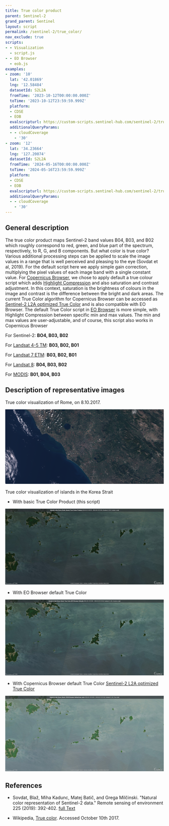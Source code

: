 ```yaml
---
title: True color product
parent: Sentinel-2
grand_parent: Sentinel
layout: script
permalink: /sentinel-2/true_color/
nav_exclude: true
scripts:
- - Visualization
  - script.js
- - EO Browser
  - eob.js
examples:
- zoom: '10'
  lat: '42.01869'
  lng: '12.58484'
  datasetId: S2L2A
  fromTime: '2023-10-12T00:00:00.000Z'
  toTime: '2023-10-12T23:59:59.999Z'
  platform:
  - CDSE
  - EOB
  evalscripturl: https://custom-scripts.sentinel-hub.com/sentinel-2/true_color/script.js
  additionalQueryParams:
  - - cloudCoverage
    - '30'
- zoom: '12'
  lat: '34.23664'
  lng: '127.20074'
  datasetId: S2L2A
  fromTime: '2024-05-16T00:00:00.000Z'
  toTime: '2024-05-16T23:59:59.999Z'
  platform:
  - CDSE
  - EOB
  evalscripturl: https://custom-scripts.sentinel-hub.com/sentinel-2/true_color/script.js
  additionalQueryParams:
  - - cloudCoverage
    - '30'
---
```


## General description

The true color product maps Sentinel-2 band values B04, B03, and B02 which roughly correspond to red, green, and blue part of the spectrum, respectively, to R, G, and B components.
But what color is true color? Various additional processing steps can be applied to scale the image values in a range that is well perceived and pleasing to the eye (Sovdat et al, 2019).
For the default script here we apply simple gain correction, multiplying the pixel values of each image band with a single constant value.
For [Copernicus Browser](https://browser.dataspace.copernicus.eu/), we chose to apply default a true colour script which adds [Highlight Compression](https://docs.sentinel-hub.com/api/latest/evalscript/functions/#highlightcompressvisualizer) and also saturation and contrast adjustment. In this context, saturation is the brightness of colours in the image and contrast is the difference between the bright and dark areas.
The current True Color algorithm for Copernicus Browser can be accessed as [Sentinel-2 L2A optimized True Color](https://custom-scripts.sentinel-hub.com/sentinel-2/l2a_optimized/) and is also compatible with EO Browser.
The default True Color script in [EO Browser](https://apps.sentinel-hub.com/eo-browser/) is more simple, with Highlight Compression between specific min and max values. The min and max values are user-adjustable, and of course, this script also works in Copernicus Browser

For Sentinel-2: **BO4, B03, B02**

For [Landsat 4-5 TM](https://custom-scripts.sentinel-hub.com/landsat-4-5-tm/true-color/): **B03, B02, B01**

For [Landsat 7 ETM](https://custom-scripts.sentinel-hub.com/landsat-7-etm/true-color/): **B03, B02, B01**

For [Landsat 8](https://custom-scripts.sentinel-hub.com/landsat-8/true-color/): **B04, B03, B02**

For [MODIS](https://custom-scripts.sentinel-hub.com/modis/true-color/): **B01, B04, B03**

## Description of representative images

True color visualization of Rome, on 8.10.2017.

![True color visualization of Rome, on 8.10.2017.](fig/fig1.png)

True color visualization of islands in the Korea Strait
- With basic True Color Product (this script)

![True color visualization of islands in the Korea Strait, on 16.05.2024.](fig/basic_true_color.jpg)

- With EO Browser default True Color

![True color visualization of islands in the Korea Strait, on 16.05.2024.](fig/eob_default_true_color.jpg)

- With Copernicus Browser default True Color [Sentinel-2 L2A optimized True Color](https://custom-scripts.sentinel-hub.com/sentinel-2/l2a_optimized/)

![True color visualization of islands in the Korea Strait, on 16.05.2024.](fig/cdse_default_true_color.jpg)


## References
 - Sovdat, Blaž, Miha Kadunc, Matej Batič, and Grega Milčinski. "Natural color representation of Sentinel-2 data." Remote sensing of environment 225 (2019): 392-402. [full Text](https://www.sciencedirect.com/science/article/pii/S0034425719300422)
 
 - Wikipedia, [True color](https://en.wikipedia.org/wiki/False_color#True_color). Accessed October 10th 2017.
